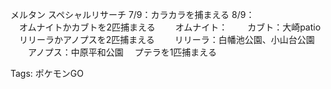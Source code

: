 メルタン スペシャルリサーチ 7/9：カラカラを捕まえる 8/9：  
　オムナイトかカブトを2匹捕まえる 　　オムナイト： 　　カブト：大崎patio  
　リリーラかアノプスを2匹捕まえる 　　リリーラ：白幡池公園、小山台公園  
　　アノプス：中原平和公園 　プテラを1匹捕まえる  

Tags: ポケモンGO